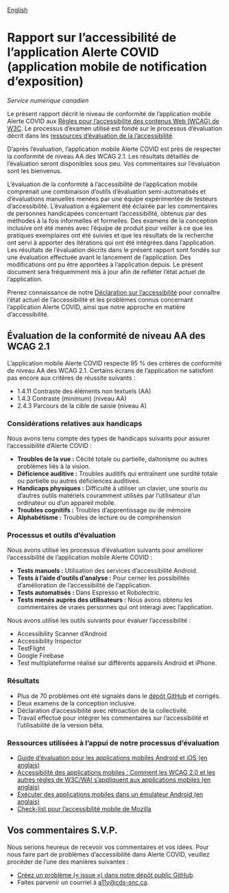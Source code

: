 [English](https://github.com/cds-snc/covid-alert-documentation/blob/main/AccessibilityReport.md)

# Rapport sur l’accessibilité de l’application Alerte COVID (application mobile de notification d’exposition)

_Service numérique canadien_

Le présent rapport décrit le niveau de conformité de l’application mobile Alerte COVID aux [Règles pour l’accessibilité des contenus Web (WCAG) de W3C](https://www.w3.org/Translations/WCAG20-fr/). Le processus d’examen utilisé est fondé sur le processus d’évaluation décrit dans les [ressources d’évaluation de la l’accessibilité](https://www.w3.org/WAI/eval/).

D’après l’évaluation, l’application mobile Alerte COVID est près de respecter la conformité de niveau AA des WCAG 2.1. Les résultats détaillés de l’évaluation seront disponibles sous peu. Vos commentaires sur l’évaluation sont les bienvenus.

L’évaluation de la conformité à l’accessibilité de l’application mobile comprenait une combinaison d’outils d’évaluation semi-automatisés et d’évaluations manuelles menées par une équipe expérimentée de testeurs d’accessibilité. L’évaluation a également été éclairée par les commentaires de personnes handicapées concernant l’accessibilité, obtenus par des méthodes à la fois informelles et formelles. Des examens de la conception inclusive ont été menés avec l’équipe de produit pour veiller à ce que les pratiques exemplaires ont été suivies et que les résultats de la recherche ont servi à apporter des itérations qui ont été intégrées dans l’application. Les résultats de l’évaluation décrits dans le présent rapport sont fondés sur une évaluation effectuée avant le lancement de l’application. Des modifications ont pu être apportées à l’application depuis. Le présent document sera fréquemment mis à jour afin de refléter l’état actuel de l’application.

Prenez connaissance de notre [Déclaration sur l’accessibilité](https://www.canada.ca/fr/sante-publique/services/maladies/maladie-coronavirus-covid-19/alerte-covid/declaration-accessibilite.html) pour connaître l’état actuel de l’accessibilité et les problèmes connus concernant l’application Alerte COVID, ainsi que notre approche en matière d’accessibilité. 

## Évaluation de la conformité de niveau AA des WCAG 2.1

L’application mobile Alerte COVID respecte 95 % des critères de conformité de niveau AA des WCAG 2.1. Certains écrans de l’application ne satisfont pas encore aux critères de réussite suivants :

*   1.4.11 Contraste des éléments non textuels (AA) 
*   1.4.3 Contraste (minimum) (niveau AA) 
*   2.4.3 Parcours de la cible de saisie (niveau A) 

### Considérations relatives aux handicaps

Nous avons tenu compte des types de handicaps suivants pour assurer l’accessibilité d’Alerte COVID :

*   **Troubles de la vue :** Cécité totale ou partielle, daltonisme ou autres problèmes liés à la vision.
*   **Déficience auditive :** Troubles auditifs qui entraînent une surdité totale ou partielle ou autres déficiences auditives.
*   **Handicaps physiques :** Difficulté à utiliser un clavier, une souris ou d’autres outils matériels couramment utilisés par l’utilisateur d’un ordinateur ou d’un appareil mobile.
*   **Troubles cognitifs :** Troubles d’apprentissage ou de mémoire
*   **Alphabétisme :** Troubles de lecture ou de compréhension


### Processus et outils d’évaluation

Nous avons utilisé les processus d’évaluation suivants pour améliorer l’accessibilité de l’application mobile Alerte COVID :

*   **Tests manuels :** Utilisation des services d’accessibilité Android.
*   **Tests à l’aide d’outils d’analyse :** Pour cerner les possibilités d’amélioration de l’accessibilité de l’application.
*   **Tests automatisés :** Dans Espresso et Robolectric.
*   **Tests menés auprès des utilisateurs :** Nous avons obtenu les commentaires de vraies personnes qui ont interagi avec l’application.

Nous avons utilisé les outils suivants pour évaluer l’accessibilité :

*   Accessibility Scanner d’Android 
*   Accessibility Inspector 
*   TestFlight 
*   Google Firebase
*   Test multiplateforme réalisé sur différents appareils Android et iPhone.

### Résultats

*   Plus de 70 problèmes ont été signalés dans le [dépôt GitHub](https://github.com/cds-snc/covid-alert-app/issues?q=label%3Aa11y+) et corrigés.
*   Deux examens de la conception inclusive.
*   Déclaration d’accessibilité avec rétroaction de la collectivité.
*   Travail effectué pour intégrer les commentaires sur l’accessibilité et l’utilisabilité de la version bêta.

### Ressources utilisées à l’appui de notre processus d’évaluation

* [Guide d’évaluation pour les applications mobiles Android et iOS (en anglais)](https://developer.paciellogroup.com/downloads/TPG_Mobile_Testing_Guide.pdf) 
* [Accessibilité des applications mobiles : Comment les WCAG 2.0 et les autres règles de W3C/WAI s’appliquent aux applications mobiles (en anglais)](https://www.w3.org/TR/mobile-accessibility-mapping/) 
* [Exécuter des applications mobiles dans un émulateur Android (en anglais)](https://developer.android.com/studio/run/emulator) 
* [Check-list pour l’accessibilité mobile de Mozilla](https://developer.mozilla.org/fr/docs/Accessibilit%C3%A9/Checklist_accessibilite_mobile)

## Vos commentaires S.V.P.

Nous serions heureux de recevoir vos commentaires et vos idées. Pour nous faire part de problèmes d’accessibilité dans Alerte COVID, veuillez procéder de l’une des manières suivantes :

*   [Créez un problème (« issue ») dans notre dépôt public GitHub](https://github.com/cds-snc/covid-alert-app/issues).
*   Faites parvenir un courriel à [a11y@cds-snc.ca](mailto:a11y@cds-snc.ca).
